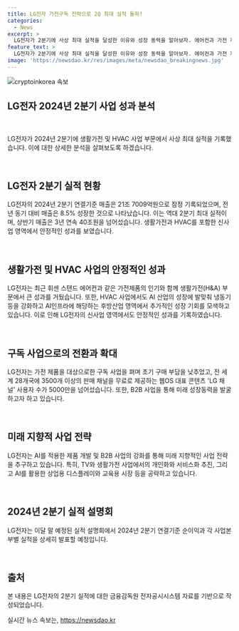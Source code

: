 ```yaml
---
title: LG전자 가전구독 전략으로 2Q 최대 실적 돌파!
categories:
  - News
excerpt: >
  LG전자가 2분기에 사상 최대 실적을 달성한 이유와 성장 동력을 알아보자. 에어컨과 가전 제품의 호조 판매를 통해 생활가전 사업 실적은 크게 향상됐고, HVAC 사업에도 집중했다. 또한 가전 구독 사업으로 시장을 공략하며, 새로운 사업 모델을 도입했다. 미래 사업 발굴을 위해 B2B 사업을 강화하고 AI 기술을 접목한 제품을 적극적으로 출시함으로써 성공을 거뒀다.회사는 2024년 2분기 순이익과 사업본부별 실적은 이달 말에 발표될 예정이다.
feature_text: >
  LG전자가 2분기에 사상 최대 실적을 달성한 이유와 성장 동력을 알아보자. 에어컨과 가전 제품의 호조 판매를 통해 생활가전 사업 실적은 크게 향상됐고, HVAC 사업에도 집중했다. 또한 가전 구독 사업으로 시장을 공략하며, 새로운 사업 모델을 도입했다. 미래 사업 발굴을 위해 B2B 사업을 강화하고 AI 기술을 접목한 제품을 적극적으로 출시함으로써 성공을 거뒀다.회사는 2024년 2분기 순이익과 사업본부별 실적은 이달 말에 발표될 예정이다.
image: 'https://newsdao.kr/res/images/meta/newsdao_breakingnews.jpg'
---
```


<p><img src="https://newsdao.kr/res/images/meta/newsdao_breakingnews.jpg" alt="cryptoinkorea 속보" /></p>

<h2 data-ke-size="size26">LG전자 2024년 2분기 사업 성과 분석</h2>

<p data-ke-size="size16">&nbsp;</p>

<p>LG전자가 2024년 2분기에 생활가전 및 HVAC 사업 부문에서 사상 최대 실적을 기록했습니다. 이에 대한 상세한 분석을 살펴보도록 하겠습니다.</p>

<p data-ke-size="size16">&nbsp;</p>

<h2>LG전자 2분기 실적 현황</h2>

<p data-ke-size="size16">LG전자의 2024년 2분기 연결기준 매출은 21조 7009억원으로 잠정 기록되었으며, 전년 동기 대비 매출은 8.5% 성장한 것으로 나타났습니다. 이는 역대 2분기 최대 실적이며, 상반기 매출은 3년 연속 40조원을 넘어섰습니다. 생활가전과 HVAC를 포함한 신사업 영역에서 안정적인 성과를 보였습니다.</p>

<p data-ke-size="size16">&nbsp;</p>

<h2>생활가전 및 HVAC 사업의 안정적인 성과</h2>

<p data-ke-size="size16">LG전자는 최근 휘센 스탠드 에어컨과 같은 가전제품의 인기와 함께 생활가전(H&A) 부문에서 큰 성과를 거뒀습니다. 또한, HVAC 사업에서도 AI 산업의 성장에 발맞춰 냉동기 등을 강화하고 AI인프라에 해당하는 후방산업 영역에서 추가적인 성장 기회를 모색하고 있습니다. 이로 인해 LG전자의 신사업 영역에서도 안정적인 성과를 기록하였습니다.</p>

<p data-ke-size="size16">&nbsp;</p>

<h2>구독 사업으로의 전환과 확대</h2>

<p data-ke-size="size16">LG전자는 가전 제품을 대상으로한 구독 사업을 펴며 초기 구매 부담을 낮추었고, 전 세계 28개국에 3500개 이상의 판매 채널을 무료로 제공하는 웹OS 대표 콘텐츠 'LG 채널' 사용자 수가 5000만을 넘어섰습니다. 또한, B2B 사업을 통해 미래 성장동력을 발굴하고자 하고 있습니다.</p>

<p data-ke-size="size16">&nbsp;</p>

<h2>미래 지향적 사업 전략</h2>

<p data-ke-size="size16">LG전자는 AI를 적용한 제품 개발 및 B2B 사업의 강화를 통해 미래 지향적인 사업 전략을 추구하고 있습니다. 특히, TV와 생활가전 사업에서의 개인화와 서비스화 추진, 그리고 AI를 활용한 상업용 디스플레이와 교육용 시장 등을 공략하고 있습니다.</p>

<p data-ke-size="size16">&nbsp;</p>

<h2>2024년 2분기 실적 설명회</h2>

<p data-ke-size="size16">LG전자는 이달 말 예정된 실적 설명회에서 2024년 2분기 연결기준 순이익과 각 사업본부별 실적을 상세히 발표할 예정입니다.</p>

<p data-ke-size="size16">&nbsp;</p>

<h2>출처</h2>

<p data-ke-size="size16">본 내용은 LG전자의 2분기 실적에 대한 금융감독원 전자공시시스템 자료를 기반으로 작성되었습니다.</p>
실시간 뉴스 속보는, <a href="https://newsdao.kr" rel="dofollow">https://newsdao.kr</a>


